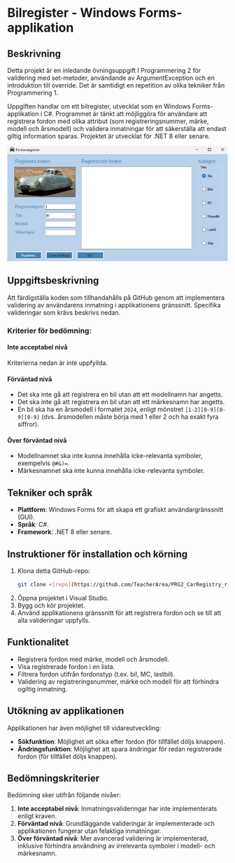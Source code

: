 # Bilregister - Windows Forms-applikation

## Beskrivning
Detta projekt är en inledande övningsuppgift I Programmering 2 för validering med set-metoder, användande av ArgumentException och en introduktion till override. Det är samtidigt en repetition av olika tekniker från Programmering 1.

Uppgiften handlar om ett bilregister, utvecklat som en Windows Forms-applikation i C#. Programmet är tänkt att möjliggöra för användare att registrera fordon med olika attribut (som registreringsnummer, märke, modell och årsmodell) och validera inmatningar för att säkerställa att endast giltig information sparas. Projektet är utvecklat för .NET 8 eller senare.

![Fordon](01-bilregister/Fordonsregister/Fordonsregister/Resources/Vehicles.jpg)

## Uppgiftsbeskrivning
Att färdigställa koden som tillhandahålls på GitHub genom att implementera validering av användarens inmatning i applikationens gränssnitt. Specifika valideringar som krävs beskrivs nedan.

### Kriterier för bedömning:

#### Inte acceptabel nivå
Kriterierna nedan är inte uppfyllda.

#### Förväntad nivå
- Det ska inte gå att registrera en bil utan att ett modellnamn har angetts.
- Det ska inte gå att registrera en bil utan att ett märkesnamn har angetts.
- En bil ska ha en årsmodell i formatet `2024`, enligt mönstret `[1-2][0-9][0-9][0-9]` (dvs. årsmodellen måste börja med 1 eller 2 och ha exakt fyra siffror).

#### Över förväntad nivå
- Modellnamnet ska inte kunna innehålla icke-relevanta symboler, exempelvis `@#&)=`.
- Märkesnamnet ska inte kunna innehålla icke-relevanta symboler.

## Tekniker och språk
- **Plattform**: Windows Forms för att skapa ett grafiskt användargränssnitt (GUI).
- **Språk**: C#.
- **Framework**: .NET 8 eller senare.

## Instruktioner för installation och körning
1. Klona detta GitHub-repo:
    ```bash
    git clone <[repo](https://github.com/TeacherArea/PRG2_CarRegistry_repetition_OOP.git)>
    ```
2. Öppna projektet i Visual Studio.
3. Bygg och kör projektet.
4. Använd applikationens gränssnitt för att registrera fordon och se till att alla valideringar uppfylls.

## Funktionalitet
- Registrera fordon med märke, modell och årsmodell.
- Visa registrerade fordon i en lista.
- Filtrera fordon utifrån fordonstyp (t.ex. bil, MC, lastbil).
- Validering av registreringsnummer, märke och modell för att förhindra ogiltig inmatning.

## Utökning av applikationen
Applikationen har även möjlighet till vidareutveckling:
- **Sökfunktion**: Möjlighet att söka efter fordon (för tillfället döljs knappen).
- **Ändringsfunktion**: Möjlighet att spara ändringar för redan registrerade fordon (för tillfället döljs knappen).

## Bedömningskriterier
Bedömning sker utifrån följande nivåer:
1. **Inte acceptabel nivå**: Inmatningsvalideringar har inte implementerats enligt kraven.
2. **Förväntad nivå**: Grundläggande valideringar är implementerade och applikationen fungerar utan felaktiga inmatningar.
3. **Över förväntad nivå**: Mer avancerad validering är implementerad, inklusive förhindra användning av irrelevanta symboler i modell- och märkesnamn.
